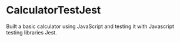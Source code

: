 # CalculatorTestJest

Built a basic calculator using JavaScript and testing it with Javascript testing libraries Jest.